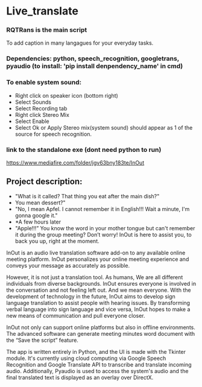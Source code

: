 # Live_translate
### RQTRans is the main script

To add caption in many langagues for your everyday tasks.


### Dependencies: python, speech_recognition, googletrans, pyaudio (to install: 'pip install denpendency_name' in cmd)


### To enable system sound:
  - Right click on speaker icon (bottom right)
  - Select Sounds
  - Select Recording tab
  - Right click Stereo Mix
  - Select Enable
  - Select Ok or Apply
Stereo mix(system sound) should appear as 1 of the source for speech recognition.



### link to the standalone exe (dont need python to run)
https://www.mediafire.com/folder/jgv63bny183te/InOut


## Project description:

- "What is it called? That thing you eat after the main dish?"
- You mean dessert?"
- "No, I mean Apfel. I cannot remember it in English!!! Wait a minute, I'm gonna google it."
- *A few hours later
- "Apple!!!”
You know the word in your mother tongue but can't remember it during the group meeting?
Don’t worry! InOut is here to assist you, to back you up, right at the moment.


InOut is an audio live translation software add-on to any available online meeting platform. InOut personalizes your online meeting experience and conveys your message as accurately as possible.


However, it is not just a translation tool.
As humans, We are all different individuals from diverse backgrounds. InOut ensures everyone is involved in the conversation and not feeling left out. And we mean everyone.
With the development of technology in the future, InOut aims to develop sign language translation to assist people with hearing issues. By transforming verbal language into sign language and vice versa, InOut hopes to make a new means of communication and pull everyone closer.


InOut not only can support online platforms but also in offline environments. The advanced software can generate meeting minutes word document with the “Save the script” feature.

The app is written entirely in Python, and the UI is made with the Tkinter module. It's currently using cloud computing via Google Speech Recognition and Google Translate API to transcribe and translate incoming audio. Additionally, Pyaudio is used to access the system's audio and the final translated text is displayed as an overlay over DirectX.
